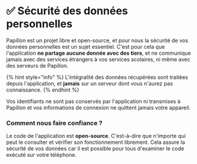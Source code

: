 # ✅ Sécurité des données personnelles

Papillon est un projet libre et open-source, et pour nous la sécurité de vos données personnelles est un sujet essentiel. C'est pour cela que l'application **ne partage aucune donnée avec des tiers**, et ne communique jamais avec des services étrangers à vos services scolaires, ni même avec des serveurs de Papillon.

{% hint style="info" %}
L'intégralité des données récupérées sont traitées depuis l'application, et **jamais** sur un serveur dont vous n'aurez pas connaissance.
{% endhint %}

Vos identifiants ne sont pas conservés par l'application ni transmises à Papillon et vos informations de connexion ne quittent jamais votre appareil.

### Comment nous faire confiance ?

Le code de l'application est **open-source**. C'est-à-dire que n'importe qui peut le consulter et vérifier son fonctionnement librement. Cela assure la sécurité de vos données car il est possible pour tous d'examiner le code exécuté sur votre téléphone.
